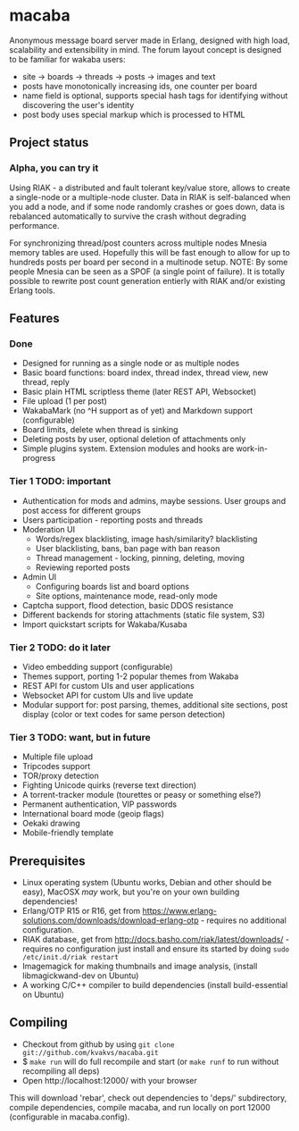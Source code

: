 # macaba

Anonymous message board server made in Erlang, designed with high load,
scalability and extensibility in mind. The forum layout concept is designed to
be familiar for wakaba users:

*   site &rarr; boards &rarr; threads &rarr; posts &rarr; images and text
*   posts have monotonically increasing ids, one counter per board
*   name field is optional, supports special hash tags for identifying without
    discovering the user's identity
*   post body uses special markup which is processed to HTML

## Project status

### Alpha, you can try it

Using RIAK - a distributed and fault tolerant key/value store, allows to create
a single-node or a multiple-node cluster. Data in RIAK is self-balanced when
you add a node, and if some node randomly crashes or goes down, data is
rebalanced automatically to survive the crash without degrading performance.

For synchronizing thread/post counters across multiple nodes Mnesia memory
tables are used. Hopefully this will be fast enough to allow for up to hundreds
posts per board per second in a multinode setup. NOTE: By some people Mnesia
can be seen as a SPOF (a single point of failure). It is totally possible to
rewrite post count generation entierly with RIAK and/or existing Erlang tools.

## Features

### Done

*   Designed for running as a single node or as multiple nodes
*   Basic board functions: board index, thread index, thread view, new thread,
    reply
*   Basic plain HTML scriptless theme (later REST API, Websocket)
*   File upload (1 per post)
*   WakabaMark (no ^H support as of yet) and Markdown support (configurable)
*   Board limits, delete when thread is sinking
*   Deleting posts by user, optional deletion of attachments only
*   Simple plugins system. Extension modules and hooks are work-in-progress

### Tier 1 TODO: important

*   Authentication for mods and admins, maybe sessions. User groups and post
    access for different groups
*   Users participation - reporting posts and threads
*   Moderation UI
    *   Words/regex blacklisting, image hash/similarity? blacklisting
    *   User blacklisting, bans, ban page with ban reason
    *   Thread management - locking, pinning, deleting, moving
    *   Reviewing reported posts
*   Admin UI
    *   Configuring boards list and board options
    *   Site options, maintenance mode, read-only mode
*   Captcha support, flood detection, basic DDOS resistance
*   Different backends for storing attachments (static file system, S3)
*   Import quickstart scripts for Wakaba/Kusaba

### Tier 2 TODO: do it later

*   Video embedding support (configurable)
*   Themes support, porting 1-2 popular themes from Wakaba
*   REST API for custom UIs and user applications
*   Websocket API for custom UIs and live update
*   Modular support for: post parsing, themes, additional site sections, post
    display (color or text codes for same person detection)

### Tier 3 TODO: want, but in future

*   Multiple file upload
*   Tripcodes support
*   TOR/proxy detection
*   Fighting Unicode quirks (reverse text direction)
*   A torrent-tracker module (tourettes or peasy or something else?)
*   Permanent authentication, VIP passwords
*   International board mode (geoip flags)
*   Oekaki drawing
*   Mobile-friendly template

## Prerequisites

*  Linux operating system (Ubuntu works, Debian and other should be easy),
   MacOSX _may_ work, but you're on your own building dependencies!
*  Erlang/OTP R15 or R16, get from
   https://www.erlang-solutions.com/downloads/download-erlang-otp - requires no
   additional configuration.
*  RIAK database, get from http://docs.basho.com/riak/latest/downloads/ -
   requires no configuration just install and ensure its started by doing
   `sudo /etc/init.d/riak restart`
*  Imagemagick for making thumbnails and image analysis, (install
   libmagickwand-dev on Ubuntu)
*  A working C/C++ compiler to build dependencies (install build-essential on
   Ubuntu)

## Compiling

*   Checkout from github by using `git clone git://github.com/kvakvs/macaba.git`
*   $ `make run` will do full recompile and start (or `make runf` to run without
    recompiling all deps)
*   Open http://localhost:12000/ with your browser

This will download 'rebar', check out dependencies to 'deps/' subdirectory,
compile dependencies, compile macaba, and run locally on port 12000
(configurable in macaba.config).
